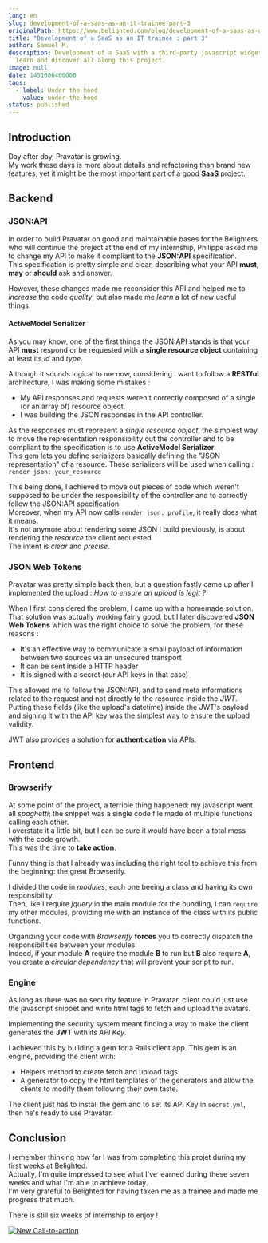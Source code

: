 ```yaml
---
lang: en
slug: development-of-a-saas-as-an-it-trainee-part-3
originalPath: https://www.belighted.com/blog/development-of-a-saas-as-an-it-trainee-part-3
title: "Development of a SaaS as an IT trainee : part 3"
author: Samuel M.
description: Development of a SaaS with a third-party javascript widget, what I
  learn and discover all along this project.
image: null
date: 1451606400000
tags:
  - label: Under the hood
    value: under-the-hood
status: published
---
```

Introduction
------------

Day after day, Pravatar is growing.  
My work these days is more about details and refactoring than brand new features, yet it might be the most important part of a good **[SaaS](/saas-guide-to-software-as-service)** project.

Backend
-------

### JSON:API

In order to build Pravatar on good and maintainable bases for the Belighters who will continue the project at the end of my internship, Philippe asked me to change my API to make it compliant to the **JSON:API** specification.  
This specification is pretty simple and clear, describing what your API **must**, **may** or **should** ask and answer.

However, these changes made me reconsider this API and helped me to _increase_ the code _quality_, but also made me _learn_ a lot of new useful things.

#### ActiveModel Serializer

As you may know, one of the first things the JSON:API stands is that your API **must** respond or be requested with a **single resource object** containing at least its _id_ and _type_.

Although it sounds logical to me now, considering I want to follow a **RESTful** architecture, I was making some mistakes :

*   My API responses and requests weren't correctly composed of a single (or an array of) resource object.
*   I was building the JSON responses in the API controller.

As the responses must represent a _single resource object_, the simplest way to move the representation responsibility out the controller and to be compliant to the specification is to use **ActiveModel Serializer**.  
This gem lets you define serializers basically defining the "JSON representation" of a resource. These serializers will be used when calling :  
`render json: your_resource`

This being done, I achieved to move out pieces of code which weren't supposed to be under the responsibility of the controller and to correctly follow the JSON:API specification.  
Moreover, when my API now calls `render json: profile`, it really does what it means.  
It's not anymore about rendering some JSON I build previously, is about rendering the _resource_ the client requested.  
The intent is _clear_ and _precise_.

### JSON Web Tokens

Pravatar was pretty simple back then, but a question fastly came up after I implemented the upload : _How to ensure an upload is legit ?_

When I first considered the problem, I came up with a homemade solution.  
That solution was actually working fairly good, but I later discovered **JSON Web Tokens** which was the right choice to solve the problem, for these reasons :

*   It's an effective way to communicate a small payload of information between two sources via an unsecured transport
*   It can be sent inside a HTTP header
*   It is signed with a secret (our API keys in that case)

This allowed me to follow the JSON:API, and to send meta informations related to the request and not directly to the resource inside the _JWT_.  
Putting these fields (like the upload's datetime) inside the JWT's payload and signing it with the API key was the simplest way to ensure the upload validity.

JWT also provides a solution for **authentication** via APIs.

Frontend
--------

### Browserify

At some point of the project, a terrible thing happened: my javascript went all _spaghetti_; the snippet was a single code file made of multiple functions calling each other.  
I overstate it a little bit, but I can be sure it would have been a total mess with the code growth.  
This was the time to **take action**.

Funny thing is that I already was including the right tool to achieve this from the beginning: the great Browserify.

I divided the code in _modules_, each one beeing a class and having its own responsibility.  
Then, like I require _jquery_ in the main module for the bundling, I can `require` my other modules, providing me with an instance of the class with its public functions.

Organizing your code with _Browserify_ **forces** you to correctly dispatch the responsibilities between your modules.  
Indeed, if your module **A** require the module **B** to run but **B** also require **A**, you create a _circular dependency_ that will prevent your script to run.

### Engine

As long as there was no security feature in Pravatar, client could just use the javascript snippet and write html tags to fetch and upload the avatars.

Implementing the security system meant finding a way to make the client generates the **JWT** with its _API Key_.

I achieved this by building a gem for a Rails client app. This gem is an engine, providing the client with:

*   Helpers method to create fetch and upload tags
*   A generator to copy the html templates of the generators and allow the clients to modify them following their own taste.

The client just has to install the gem and to set its API Key in `secret.yml`, then he's ready to use Pravatar.

Conclusion
----------

I remember thinking how far I was from completing this projet during my first weeks at Belighted.  
Actually, I'm quite impressed to see what I've learned during these seven weeks and what I'm able to achieve today.  
I'm very grateful to Belighted for having taken me as a trainee and made me progress that much.

There is still six weeks of internship to enjoy !  
  
[![New Call-to-action](/images/legacy-cta/UPTtKvQU_5rjKfQJ1Qjwk.png)](https://cta-redirect.hubspot.com/cta/redirect/1684659/fb3606cc-cc1b-47d0-ae85-2c9f69837fe2)